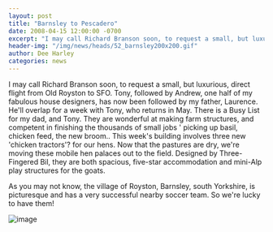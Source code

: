 ```yaml
---
layout: post
title: "Barnsley to Pescadero"
date: 2008-04-15 12:00:00 -0700
excerpt: "I may call Richard Branson soon, to request a small, but luxurious, direct flight from Old Royston to ..."
header-img: "/img/news/heads/52_barnsley200x200.gif"
author: Dee Harley
categories: news
---
```

I may call Richard Branson soon, to request a small, but luxurious,
direct flight from Old Royston to SFO. Tony, followed by Andrew, one
half of my fabulous house designers, has now been followed by my
father, Laurence. He'll overlap for a week with Tony, who returns in
May. There is a Busy List for my dad, and Tony. They are wonderful at
making farm structures, and competent in finishing the thousands of
small jobs ' picking up basil, chicken feed, the new broom..  This
week's building involves three new 'chicken tractors'? for our hens.
Now that the pastures are dry, we're moving these mobile hen palaces
out to the field. Designed by Three-Fingered Bil, they are both
spacious, five-star accommodation and mini-Alp play structures for the
goats.

As you may not know, the village of Royston, Barnsley, south
Yorkshire, is picturesque and has a very successful nearby soccer
team. So we're lucky to have them!

![image](/img/news/52_barnsley200x200.gif)

